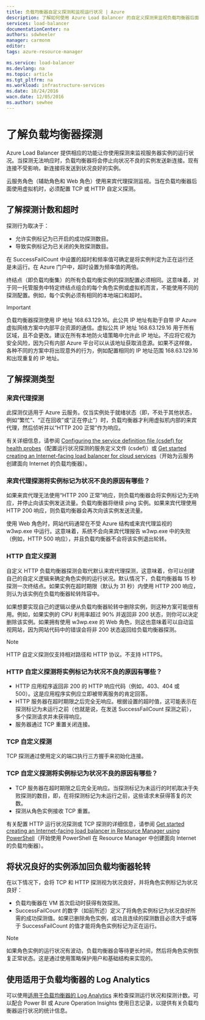 ```yaml
---
title: 负载均衡器自定义探测和监视运行状况 | Azure
description: 了解如何使用 Azure Load Balancer 的自定义探测来监视负载均衡器后面的实例
services: load-balancer
documentationCenter: na
authors: sdwheeler
manager: carmonm
editor: 
tags: azure-resource-manager

ms.service: load-balancer
ms.devlang: na
ms.topic: article
ms.tgt_pltfrm: na
ms.workload: infrastructure-services
ms.date: 10/24/2016
wacn.date: 12/05/2016
ms.author: sewhee
---
```


# 了解负载均衡器探测

Azure Load Balancer 提供相应的功能让你使用探测来监视服务器实例的运行状况。当探测无法响应时，负载均衡器将会停止向状况不良的实例发送新连接。现有连接不受影响，新连接将发送到状况良好的实例。

云服务角色（辅助角色和 Web 角色）使用来宾代理探测监视。当在负载均衡器后面使用虚拟机时，必须配置 TCP 或 HTTP 自定义探测。

## 了解探测计数和超时

探测行为取决于：

* 允许实例标记为已开启的成功探测数目。
* 导致实例标记为已关闭的失败探测数目。

在 SuccessFailCount 中设置的超时和频率值可确定是将实例判定为正在运行还是未运行。在 Azure 门户中，超时设置为频率值的两倍。

终结点（即负载均衡集）的所有负载均衡实例的探测配置必须相同。这意味着，对于同一托管服务中特定终结点组合的每个角色实例或虚拟机而言，不能使用不同的探测配置。例如，每个实例必须有相同的本地端口和超时。

>[!IMPORTANT]
> 负载均衡器探测使用 IP 地址 168.63.129.16。此公共 IP 地址有助于自带 IP Azure 虚拟网络方案中内部平台资源的通信。虚拟公共 IP 地址 168.63.129.16 用于所有区域，且不会更改。建议在所有本地防火墙策略中允许此 IP 地址。不应将它视为安全风险，因为只有内部 Azure 平台可以从该地址获取消息源。如果不这样做，各种不同的方案中将出现意外的行为，例如配置相同的 IP 地址范围 168.63.129.16 和出现重复的 IP 地址。

## 了解探测类型

### 来宾代理探测

此探测仅适用于 Azure 云服务。仅当实例处于就绪状态（即，不处于其他状态，例如“繁忙”、“正在回收”或“正在停止”）时，负载均衡器才利用虚拟机内部的来宾代理，然后侦听并以“HTTP 200 正常”作为响应。

有关详细信息，请参阅 [Configuring the service definition file (csdef) for health probes](https://msdn.microsoft.com/library/zh-cn/Ee758710.aspx)（配置运行状况探测的服务定义文件 (csdef)）或 [Get started creating an Internet-facing load balancer for cloud services](./load-balancer-get-started-internet-classic-cloud.md#check-load-balancer-health-status-for-cloud-services)（开始为云服务创建面向 Internet 的负载均衡器）。

### 来宾代理探测将实例标记为状况不良的原因有哪些？

如果来宾代理无法使用“HTTP 200 正常”响应，则负载均衡器会将实例标记为无响应，并停止向该实例发送流量。负载均衡器将继续 ping 实例。如果来宾代理使用 HTTP 200 响应，则负载均衡器会再次向该实例发送流量。

使用 Web 角色时，网站代码通常在不受 Azure 结构或来宾代理监视的 w3wp.exe 中运行。这意味着，系统不会向来宾代理报告 w3wp.exe 中的失败（例如，HTTP 500 响应），并且负载均衡器不会将该实例退出轮转。

### HTTP 自定义探测

自定义 HTTP 负载均衡器探测会取代默认来宾代理探测，这意味着，你可以创建自己的自定义逻辑来确定角色实例的运行状况。默认情况下，负载均衡器每 15 秒探测一次终结点。如果实例在超时期限（默认为 31 秒）内使用 HTTP 200 响应，则认为该实例在负载均衡器轮转阵容中。

如果想要实现自己的逻辑以便从负载均衡器轮转中删除实例，则这种方案可能很有用。例如，如果实例的 CPU 利用率超过 90% 并返回非 200 状态，则你可以决定删除该实例。如果拥有使用 w3wp.exe 的 Web 角色，则这也意味着可以自动监视网站，因为网站代码中的错误会将非 200 状态返回给负载均衡器探测。

>[!NOTE]
> HTTP 自定义探测仅支持相对路径和 HTTP 协议。不支持 HTTPS。

### HTTP 自定义探测将实例标记为状况不良的原因有哪些？

* HTTP 应用程序返回非 200 的 HTTP 响应代码（例如，403、404 或 500）。这是应用程序实例应立即被带离服务的肯定回答。
* HTTP 服务器在超时期限之后完全无响应。根据设置的超时值，这可能表示在探测标记为未运行之前（也就是说，在发送 SuccessFailCount 探测之前），多个探测请求并未获得响应。
* 服务器通过 TCP 重置关闭连接。

### TCP 自定义探测

TCP 探测通过使用定义的端口执行三方握手来初始化连接。

### TCP 自定义探测将实例标记为状况不良的原因有哪些？

* TCP 服务器在超时期限之后完全无响应。当探测标记为未运行的时机取决于失败探测的数目，即，在将探测标记为未运行之前，这些请求未获得答复的次数。
* 探测从角色实例接收 TCP 重置。

有关配置 HTTP 运行状况探测或 TCP 探测的详细信息，请参阅 [Get started creating an Internet-facing load balancer in Resource Manager using PowerShell](./load-balancer-get-started-internet-arm-ps.md)（开始使用 PowerShell 在 Resource Manager 中创建面向 Internet 的负载均衡器）。

## 将状况良好的实例添加回负载均衡器轮转

在以下情况下，会将 TCP 和 HTTP 探测视为状况良好，并将角色实例标记为状况良好：

* 负载均衡器在 VM 首次启动时获得有效探测。
* SuccessFailCount 的数字（如前所述）定义了将角色实例标记为状况良好所需的成功探测值。如果已删除角色实例，成功且连续的探测数目必须大于或等于 SuccessFailCount 的值才能将角色实例标记为正在运行。

>[!NOTE]
> 如果角色实例的运行状况有波动，负载均衡器会等待更长时间，然后将角色实例恢复正常状态。这是通过使用策略保护用户和基础结构来实现的。

## 使用适用于负载均衡器的 Log Analytics

可以使用[适用于负载均衡器的 Log Analytics](./load-balancer-monitor-log.md) 来检查探测运行状况和探测计数。可以配合 Power BI 或 Azure Operation Insights 使用日志记录，以提供有关负载均衡器运行状况的统计信息。

<!---HONumber=Mooncake_1128_2016-->
